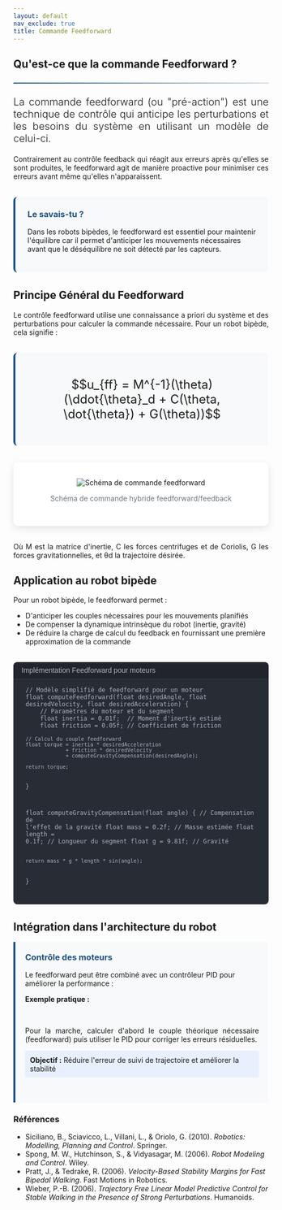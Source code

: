 ```yaml
---
layout: default
nav_exclude: true
title: Commande Feedforward
---
```


<link rel="stylesheet" href="https://cdn.jsdelivr.net/npm/katex@0.16.8/dist/katex.min.css">
<script defer src="https://cdn.jsdelivr.net/npm/katex@0.16.8/dist/katex.min.js"></script>
<script defer src="https://cdn.jsdelivr.net/npm/katex@0.16.8/dist/contrib/auto-render.min.js"
    onload="renderMathInElement(document.body);"></script>

<style>
:root {
    --primary-color: rgb(28, 80, 131);
    --secondary-color: rgb(28, 80, 131);
    --accent-color: rgb(28, 80, 131);
}

.fourier-container {
    max-width: 1200px;
    margin: 0 auto;
    padding: 20px;
}

.math-equation {
    font-size: 1.5rem;
    text-align: center;
    margin: 2rem 0;
    padding: 1.5rem;
    background-color: #f8f9fa;
    border-radius: 8px;
    border-left: 4px solid var(--primary-color);
}

.diagram-container {
    background-color: white;
    padding: 2rem;
    border-radius: 10px;
    box-shadow: 0 5px 15px rgba(0,0,0,0.1);
    margin: 2rem 0;
    text-align: center;
}

.did-you-know {
    background-color: #f8f9fa;
    border-left: 4px solid var(--primary-color);
    border-radius: 8px;
    padding: 1.5rem;
    margin: 2rem 0;
}

.application-card {
    background: #f8f9fa;
    border-left: 4px solid rgb(28, 80, 131);
    padding: 1.2rem;
    border-radius: 0 4px 4px 0;
    margin-bottom: 1rem;
}

.application-card h3 {
    margin-top: 0;
    color: rgb(28, 80, 131);
}

.goal {
    background: #e8f0fe;
    padding: 0.6rem;
    border-radius: 4px;
    margin: 0.8rem 0;
}

.goal .label {
    font-weight: bold;
    color: var(white);
}

.note {
    font-size: 0.9em;
    color: #666;
    margin-top: 0.8rem;
}

.did-you-know h3 {
    color: var(--primary-color);
    margin-top: 0;
}

.justified-text {
    text-align: justify;
}

.code-container {
    background-color: #282c34;
    color: #abb2bf;
    border-radius: 8px;
    padding: 1.5rem;
    font-family: 'Consolas', 'Monaco', monospace;
    margin: 2rem 0;
    position: relative;
    overflow-x: auto;
}

.code-header {
    background-color: #21252b;
    padding: 0.5rem 1rem;
    border-radius: 8px 8px 0 0;
    margin: -1.5rem -1.5rem 1rem -1.5rem;
    display: flex;
    justify-content: space-between;
    align-items: center;
    color: #abb2bf;
    font-family: sans-serif;
}

.code-header button {
    background: none;
    border: none;
    color: inherit;
    cursor: pointer;
    font-size: 1rem;
}

.code-header button:hover {
    color: white;
}

pre {
    margin: 0;
    white-space: pre-wrap;
    word-wrap: break-word;
}

code {
    font-family: 'Consolas', 'Monaco', monospace;
}

.img-fluid {
    max-width: 100%;
    height: auto;
}

.text-muted {
    color: #6c757d;
}

.lead {
    font-size: 1.25rem;
    font-weight: 300;
}

hr {
    border: none;
    height: 2px;
    background: linear-gradient(90deg, var(--primary-color), rgba(28, 80, 131, 0.2));
    margin: 1.5rem 0;
}
</style>

<div class="kalman-container">
    <!-- Introduction -->
    <section id="introduction">
        <h2>Qu'est-ce que la commande Feedforward ?</h2>
        <hr>
        <p class="lead justified-text">
            La commande feedforward (ou "pré-action") est une technique de contrôle qui anticipe les perturbations et les besoins du système en utilisant un modèle de celui-ci.
        </p>
        <p class="justified-text">
            Contrairement au contrôle feedback qui réagit aux erreurs après qu'elles se sont produites, le feedforward agit de manière proactive pour minimiser ces erreurs avant même qu'elles n'apparaissent.
        </p>
        <div class="did-you-know">
            <h3>Le savais-tu ?</h3>
            <p>
                Dans les robots bipèdes, le feedforward est essentiel pour maintenir l'équilibre car il permet d'anticiper les mouvements nécessaires avant que le déséquilibre ne soit détecté par les capteurs.
            </p>
        </div>
    </section>
    <!-- Principe Général -->
    <section id="principe">
        <h2>Principe Général du Feedforward</h2>
        <p class="justified-text">
            Le contrôle feedforward utilise une connaissance a priori du système et des perturbations pour calculer la commande nécessaire. Pour un robot bipède, cela signifie :
        </p>
        <div class="math-equation">
            <p>$$u_{ff} = M^{-1}(\theta)(\ddot{\theta}_d + C(\theta, \dot{\theta}) + G(\theta))$$</p>
        </div>
        <div class="diagram-container">
            <img src="{{ site.baseurl }}/assets/img/etude_algo/feedforward/Schema-de-commande-hybride-feedforward-feedback.png" alt="Schéma de commande feedforward" class="img-fluid">
            <p class="text-muted">Schéma de commande hybride feedforward/feedback</p>
        </div>
        <p class="justified-text">
            Où M est la matrice d'inertie, C les forces centrifuges et de Coriolis, G les forces gravitationnelles, et θd la trajectoire désirée.
        </p>
    </section>
    <!-- Application au projet -->
    <section id="application_projet">
        <h2>Application au robot bipède</h2>
        <p class="justified-text">
            Pour un robot bipède, le feedforward permet :
            <ul>
                <li>D'anticiper les couples nécessaires pour les mouvements planifiés</li>
                <li>De compenser la dynamique intrinsèque du robot (inertie, gravité)</li>
                <li>De réduire la charge de calcul du feedback en fournissant une première approximation de la commande</li>
            </ul>
        </p>
    </section>
    <div class="code-container">
        <div class="code-header">
            <span>Implémentation Feedforward pour moteurs</span>
        </div>
        <pre><code>// Modèle simplifié de feedforward pour un moteur
float computeFeedforward(float desiredAngle, float desiredVelocity, float desiredAcceleration) {
    // Paramètres du moteur et du segment
    float inertia = 0.01f;  // Moment d'inertie estimé
    float friction = 0.05f; // Coefficient de friction
    
    // Calcul du couple feedforward
    float torque = inertia * desiredAcceleration 
                 + friction * desiredVelocity
                 + computeGravityCompensation(desiredAngle);
    
    return torque;
}

float computeGravityCompensation(float angle) {
    // Compensation de l'effet de la gravité
    float mass = 0.2f;      // Masse estimée
    float length = 0.1f;    // Longueur du segment
    float g = 9.81f;        // Gravité
    
    return mass * g * length * sin(angle);
}</code></pre>
    </div>
    <h2>Intégration dans l'architecture du robot</h2>
    <div class="pid-application">
        <div class="application-card">
            <h3>Contrôle des moteurs</h3>
            <p>Le feedforward peut être combiné avec un contrôleur PID pour améliorer la performance :</p>
            <p style="text-align: justify;"><strong>Exemple pratique :</strong></p>            
                <p style="text-align: justify;">Pour la marche, calculer d'abord le couple théorique nécessaire (feedforward) puis utiliser le PID pour corriger les erreurs résiduelles.</p>
            <div class="goal">
                <span class="label">Objectif :</span> Réduire l'erreur de suivi de trajectoire et améliorer la stabilité
            </div>        
        </div>
    </div>
</div>

<h3>Références</h3>
<ul>
  <li>Siciliano, B., Sciavicco, L., Villani, L., & Oriolo, G. (2010). <cite>Robotics: Modelling, Planning and Control</cite>. Springer.</li>
  <li>Spong, M. W., Hutchinson, S., & Vidyasagar, M. (2006). <cite>Robot Modeling and Control</cite>. Wiley.</li>
  <li>Pratt, J., & Tedrake, R. (2006). <cite>Velocity-Based Stability Margins for Fast Bipedal Walking</cite>. Fast Motions in Robotics.</li>
  <li>Wieber, P.-B. (2006). <cite>Trajectory Free Linear Model Predictive Control for Stable Walking in the Presence of Strong Perturbations</cite>. Humanoids.</li>
</ul>
